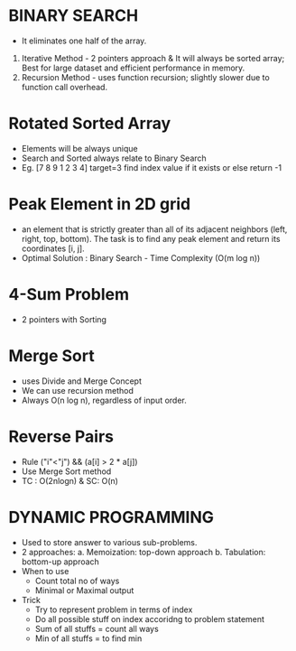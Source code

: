 # BINARY SEARCH
- It eliminates one half of the array.
1) Iterative Method - 2 pointers approach & It will always be sorted array; Best for large dataset and efficient performance in memory.
2) Recursion Method - uses function recursion; slightly slower due to function call overhead.

# Rotated Sorted Array 
- Elements will be always unique 
- Search and Sorted always relate to Binary Search
- Eg. [7 8 9 1 2 3 4] target=3 find index value if it exists or else return -1

# Peak Element in 2D grid
- an element that is strictly greater than all of its adjacent neighbors (left, right, top, bottom). The task is to find any peak element and return its coordinates [i, j].
- Optimal Solution : Binary Search - Time Complexity (O(m log n))

# 4-Sum Problem
- 2 pointers with Sorting

# Merge Sort
- uses Divide and Merge Concept
- We can use recursion method 
- Always O(n log n), regardless of input order.

# Reverse Pairs
- Rule ("i"<"j") && (a[i] > 2 * a[j])
- Use Merge Sort method 
- TC : O(2nlogn) & SC: O(n)
 

# DYNAMIC PROGRAMMING
- Used to store answer to various sub-problems.
- 2 approaches: 
    a. Memoization: top-down approach
    b. Tabulation: bottom-up approach
- When to use 
    - Count total no of ways
    - Minimal or Maximal output
- Trick 
    - Try to represent problem in terms of index
    - Do all possible stuff on index accoridng to problem statement
    - Sum of all stuffs = count all ways
    - Min of all stuffs = to find min